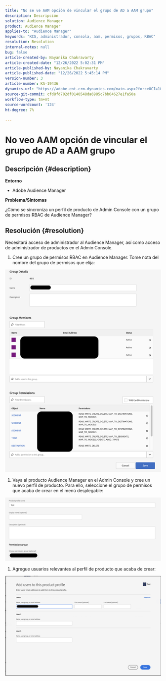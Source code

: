 ```yaml
---
title: "No se ve AAM opción de vincular el grupo de AD a AAM grupo"
description: Descripción
solution: Audience Manager
product: Audience Manager
applies-to: "Audience Manager"
keywords: "KCS, administrador, consola, aam, permisos, grupos, RBAC"
resolution: Resolution
internal-notes: null
bug: false
article-created-by: Nayanika Chakravarty
article-created-date: "12/26/2022 5:02:31 PM"
article-published-by: Nayanika Chakravarty
article-published-date: "12/26/2022 5:45:14 PM"
version-number: 3
article-number: KA-19436
dynamics-url: "https://adobe-ent.crm.dynamics.com/main.aspx?forceUCI=1&pagetype=entityrecord&etn=knowledgearticle&id=8ff73912-3f85-ed11-81ac-6045bd006b4b"
source-git-commit: cfd8fd702df0140548da6985c7bb64627e1fa50a
workflow-type: tm+mt
source-wordcount: '124'
ht-degree: 7%

---
```


# No veo AAM opción de vincular el grupo de AD a AAM grupo

## Descripción {#description}


<b>Entorno</b>

- Adobe Audience Manager

<b>Problema/Síntomas</b>

¿Cómo se sincroniza un perfil de producto de Admin Console con un grupo de permisos RBAC de Audience Manager?


## Resolución {#resolution}


Necesitará acceso de administrador al Audience Manager, así como acceso de administrador de productos en el Admin Console.

1) Cree un grupo de permisos RBAC en Audience Manager. Tome nota del nombre del grupo de permisos que elija:

![](assets/5a5b40de-a9cf-ec11-a7b5-00224809c196.png)

1) Vaya al producto Audience Manager en el Admin Console y cree un nuevo perfil de producto. Para ello, seleccione el grupo de permisos que acaba de crear en el menú desplegable:

![](assets/2689da02-aacf-ec11-a7b5-00224809c196.png)

1) Agregue usuarios relevantes al perfil de producto que acaba de crear:

![](assets/6a896e46-aacf-ec11-a7b5-00224809c196.png)
